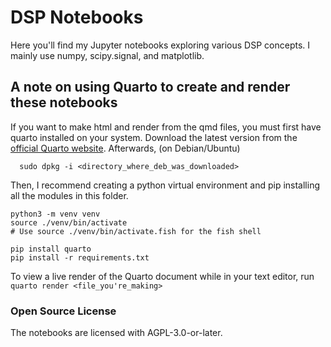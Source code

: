 # DSP Notebooks

Here you'll find my Jupyter notebooks exploring various DSP concepts. I mainly
use numpy, scipy.signal, and matplotlib.


## A note on using Quarto to create and render these notebooks

If you want to make html and render from the qmd files, you must first have
quarto installed on your system. Download the latest version from the [official
Quarto website](https://quarto.org/docs/get-started/index.html).
Afterwards, (on Debian/Ubuntu)

```shell
  sudo dpkg -i <directory_where_deb_was_downloaded>
```

Then, I recommend creating a python virtual environment and pip installing
all the modules in this folder.
```shell
python3 -m venv venv
source ./venv/bin/activate
# Use source ./venv/bin/activate.fish for the fish shell

pip install quarto
pip install -r requirements.txt
```

To view a live render of the Quarto document while in your text editor, run
`quarto render <file_you're_making>`

### Open Source License

The notebooks are licensed with AGPL-3.0-or-later.
